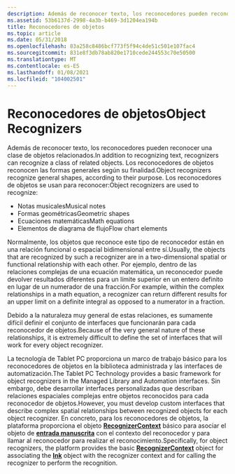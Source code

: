```yaml
---
description: Además de reconocer texto, los reconocedores pueden reconocer una clase de objetos relacionados.
ms.assetid: 53b6137d-2998-4a3b-b469-3d1204ea194b
title: Reconocedores de objetos
ms.topic: article
ms.date: 05/31/2018
ms.openlocfilehash: 83a258c8486bcf773f5f94c4de51c501e107fac4
ms.sourcegitcommit: 831e8f3db78ab820e1710cede244553c70e50500
ms.translationtype: MT
ms.contentlocale: es-ES
ms.lasthandoff: 01/08/2021
ms.locfileid: "104002501"
---
```

# <a name="object-recognizers"></a><span data-ttu-id="1a0d6-103">Reconocedores de objetos</span><span class="sxs-lookup"><span data-stu-id="1a0d6-103">Object Recognizers</span></span>

<span data-ttu-id="1a0d6-104">Además de reconocer texto, los reconocedores pueden reconocer una clase de objetos relacionados.</span><span class="sxs-lookup"><span data-stu-id="1a0d6-104">In addition to recognizing text, recognizers can recognize a class of related objects.</span></span> <span data-ttu-id="1a0d6-105">Los reconocedores de objetos reconocen las formas generales según su finalidad.</span><span class="sxs-lookup"><span data-stu-id="1a0d6-105">Object recognizers recognize general shapes, according to their purpose.</span></span> <span data-ttu-id="1a0d6-106">Los reconocedores de objetos se usan para reconocer:</span><span class="sxs-lookup"><span data-stu-id="1a0d6-106">Object recognizers are used to recognize:</span></span>

-   <span data-ttu-id="1a0d6-107">Notas musicales</span><span class="sxs-lookup"><span data-stu-id="1a0d6-107">Musical notes</span></span>
-   <span data-ttu-id="1a0d6-108">Formas geométricas</span><span class="sxs-lookup"><span data-stu-id="1a0d6-108">Geometric shapes</span></span>
-   <span data-ttu-id="1a0d6-109">Ecuaciones matemáticas</span><span class="sxs-lookup"><span data-stu-id="1a0d6-109">Math equations</span></span>
-   <span data-ttu-id="1a0d6-110">Elementos de diagrama de flujo</span><span class="sxs-lookup"><span data-stu-id="1a0d6-110">Flow chart elements</span></span>

<span data-ttu-id="1a0d6-111">Normalmente, los objetos que reconoce este tipo de reconocedor están en una relación funcional o espacial bidimensional entre sí.</span><span class="sxs-lookup"><span data-stu-id="1a0d6-111">Usually, the objects that are recognized by such a recognizer are in a two-dimensional spatial or functional relationship with each other.</span></span> <span data-ttu-id="1a0d6-112">Por ejemplo, dentro de las relaciones complejas de una ecuación matemática, un reconocedor puede devolver resultados diferentes para un límite superior en un entero definito en lugar de un numerador de una fracción.</span><span class="sxs-lookup"><span data-stu-id="1a0d6-112">For example, within the complex relationships in a math equation, a recognizer can return different results for an upper limit on a definite integral as opposed to a numerator in a fraction.</span></span>

<span data-ttu-id="1a0d6-113">Debido a la naturaleza muy general de estas relaciones, es sumamente difícil definir el conjunto de interfaces que funcionarán para cada reconocedor de objetos.</span><span class="sxs-lookup"><span data-stu-id="1a0d6-113">Because of the very general nature of these relationships, it is extremely difficult to define the set of interfaces that will work for every object recognizer.</span></span>

<span data-ttu-id="1a0d6-114">La tecnología de Tablet PC proporciona un marco de trabajo básico para los reconocedores de objetos en la biblioteca administrada y las interfaces de automatización.</span><span class="sxs-lookup"><span data-stu-id="1a0d6-114">The Tablet PC Technology provides a basic framework for object recognizers in the Managed Library and Automation interfaces.</span></span> <span data-ttu-id="1a0d6-115">Sin embargo, debe desarrollar interfaces personalizadas que describan relaciones espaciales complejas entre objetos reconocidos para cada reconocedor de objetos.</span><span class="sxs-lookup"><span data-stu-id="1a0d6-115">However, you must develop custom interfaces that describe complex spatial relationships between recognized objects for each object recognizer.</span></span> <span data-ttu-id="1a0d6-116">En concreto, para los reconocedores de objetos, la plataforma proporciona el objeto [**RecognizerContext**](inkrecognizercontext-class.md) básico para asociar el objeto de [**entrada manuscrita**](inkdisp-class.md) con el contexto del reconocedor y para llamar al reconocedor para realizar el reconocimiento.</span><span class="sxs-lookup"><span data-stu-id="1a0d6-116">Specifically, for object recognizers, the platform provides the basic [**RecognizerContext**](inkrecognizercontext-class.md) object for associating the [**Ink**](inkdisp-class.md) object with the recognizer context and for calling the recognizer to perform the recognition.</span></span>

 

 



